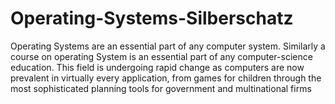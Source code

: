 # Operating-Systems-Silberschatz
Operating Systems are an essential part of any computer system. Similarly a course on operating System is an essential part of any computer-science education. This field is undergoing rapid change as computers are now prevalent in virtually every application, from games for children through the most sophisticated planning tools for government and multinational firms
